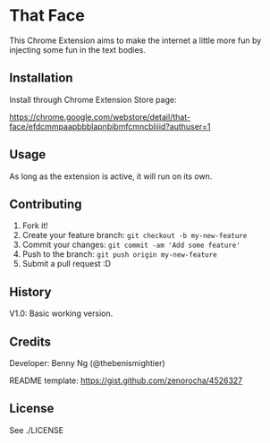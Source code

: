 # That Face

This Chrome Extension aims to make the internet a little more fun by injecting some fun in the text bodies.

## Installation

Install through Chrome Extension Store page:

https://chrome.google.com/webstore/detail/that-face/efdcmmpaapbbblapnbibmfcmncbliiid?authuser=1

## Usage

As long as the extension is active, it will run on its own.

## Contributing

1. Fork it!
2. Create your feature branch: `git checkout -b my-new-feature`
3. Commit your changes: `git commit -am 'Add some feature'`
4. Push to the branch: `git push origin my-new-feature`
5. Submit a pull request :D

## History

V1.0: Basic working version.

## Credits

Developer: Benny Ng (@thebenismightier)

README template: https://gist.github.com/zenorocha/4526327

## License

See ./LICENSE
